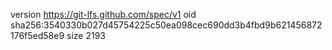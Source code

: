 version https://git-lfs.github.com/spec/v1
oid sha256:3540330b027d45754225c50ea098cec690dd3b4fbd9b621456872176f5ed58e9
size 2193
